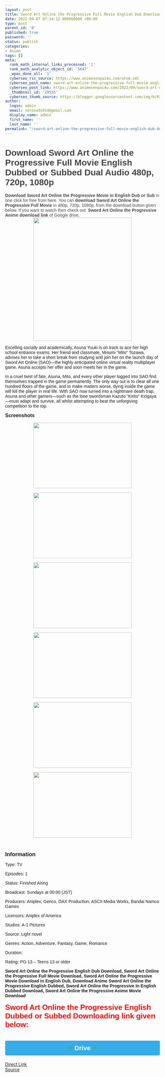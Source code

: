```yaml
---
layout: post
title: Sword Art Online the Progressive Full Movie English Dub Download
date: 2022-09-07 07:14:12.000000000 +00:00
type: post
parent_id: '0'
published: true
password: ''
status: publish
categories:
- Anime
tags: []
meta:
  rank_math_internal_links_processed: '1'
  rank_math_analytic_object_id: '5647'
  _wpas_done_all: '1'
  cyberseo_rss_source: https://www.animesenpai4u.com/atom.xml
  cyberseo_post_name: sword-art-online-the-progressive-full-movie-english-dub-download
  cyberseo_post_link: https://www.animesenpai4u.com/2022/09/sword-art-online-progressive-full-movie.html
  _thumbnail_id: '29535'
  cyberseo_thumb_source: https://blogger.googleusercontent.com/img/b/R29vZ2xl/AVvXsEhXiW81UB57c8hDRDyu3v1r-OlVvWJLh9MyV2StuVdToWYZweQ3ogdiro0j4KNDrxZAIWhiXYxlEHV8Dtl-jQQZ1ryH9h_QfscVjk67aMX2Y2zFnSFrNqp9RiQ0oIepu7qXU5KaEU2HraRosX7bSK3Lz-2C66UIzLrnWNFKe5ISQmgwjNNr9jFNHvjF/w320-h400/riiee_nime.id-20220906-0001.webp
author:
  login: admin
  email: senseads014@gmail.com
  display_name: admin
  first_name: ''
  last_name: ''
permalink: "/sword-art-online-the-progressive-full-movie-english-dub-download/"
---
```

<h1 style="text-align: left;"><span style="color: #444444; font-family: arial;">Download Sword Art Online the Progressive&nbsp;Full Movie English Dubbed or Subbed Dual Audio 480p, 720p, 1080p</span></h1>
<div><span style="font-family: arial;"><b style="background: 0px 0px rgb(255, 255, 255); border: 0px; color: #444444; outline: 0px; padding: 0px; vertical-align: baseline;">Download Sword Art Online the Progressive Movie in English Dub or Sub</b><span face="Hanuman, Ruda, sans-serif" style="background: 0px 0px white; border: 0px; color: #444444; outline: 0px; padding: 0px; vertical-align: baseline;">&nbsp;in one click for free from here. You can&nbsp;</span><b style="background: 0px 0px rgb(255, 255, 255); border: 0px; color: #444444; outline: 0px; padding: 0px; vertical-align: baseline;">download Sword Art Online the Progressive Full Movie</b><span face="Hanuman, Ruda, sans-serif" style="background: 0px 0px white; border: 0px; color: #444444; outline: 0px; padding: 0px; vertical-align: baseline;">&nbsp;in 480p, 720p, 1080p, from the download button given below. If you want to watch then check out</span><b style="background: 0px 0px rgb(255, 255, 255); border: 0px; color: #444444; outline: 0px; padding: 0px; vertical-align: baseline;">&nbsp; Sword Art Online the Progressive Anime download link</b><span face="Hanuman, Ruda, sans-serif" style="background: 0px 0px white; border: 0px; color: #444444; outline: 0px; padding: 0px; vertical-align: baseline;">&nbsp;of Google drive.</span></span></div>
<div class="separator" style="clear: both; text-align: center;"><a href="https://blogger.googleusercontent.com/img/b/R29vZ2xl/AVvXsEhXiW81UB57c8hDRDyu3v1r-OlVvWJLh9MyV2StuVdToWYZweQ3ogdiro0j4KNDrxZAIWhiXYxlEHV8Dtl-jQQZ1ryH9h_QfscVjk67aMX2Y2zFnSFrNqp9RiQ0oIepu7qXU5KaEU2HraRosX7bSK3Lz-2C66UIzLrnWNFKe5ISQmgwjNNr9jFNHvjF/s1350/riiee_nime.id-20220906-0001.webp" style="margin-left: 1em; margin-right: 1em;"><span style="font-family: arial;"><img border="0" data-original-height="1350" data-original-width="1080" height="400" src="{{ site.baseurl }}/assets/2022/09/riiee_nime.id-20220906-0001.webp" width="320" /></span></a></div>
<p><span style="font-family: arial;">Excelling socially and academically, Asuna Yuuki is on track to ace her high school entrance exams. Her friend and classmate, Misumi "Mito" Tozawa, advises her to take a short break from studying and join her on the launch day of Sword Art Online (SAO)—the highly anticipated online virtual reality multiplayer game. Asuna accepts her offer and soon meets her in the game.</span>
<p><span style="font-family: arial;">In a cruel twist of fate, Asuna, Mito, and every other player logged into SAO find themselves trapped in the game permanently. The only way out is to clear all one hundred floors of the game, and to make matters worse, dying inside the game will kill the player in real life. With SAO now turned into a nightmare death trap, Asuna and other gamers—such as the lone swordsman Kazuto "Kirito" Kirigaya—must adapt and survive, all whilst attempting to beat the unforgiving competition to the top.</span></p>
<p><span style="font-family: arial; font-size: medium;"><b>Screenshots</b></span></p>
<div class="separator" style="clear: both; text-align: center;"><a href="https://blogger.googleusercontent.com/img/b/R29vZ2xl/AVvXsEgUjLQDE5OgsmPfT_SwqLCePVbXjEbAL9XSfJqmJiKhIjwYie9Kggo9Wmc_Iuln8D7WYfY56vQLMGDPvIQ21TmSg6MjpHkg-zMnTYllqP-qNts8TDncVayL1--tkZZ5ahVNZBjI4yJNcEKXi4s6iKPbK-uA4CNXzTq8h6MHtphvTO9gZ5BF8rbrQ9wp/s1620/IMG_20220906_155350.jpg" style="margin-left: 1em; margin-right: 1em;"><img border="0" data-original-height="1080" data-original-width="1620" height="213" src="{{ site.baseurl }}/assets/2022/09/IMG_20220906_155350.jpg" width="320" /></a></div>
<p>
<div class="separator" style="clear: both; text-align: center;"><a href="https://blogger.googleusercontent.com/img/b/R29vZ2xl/AVvXsEhSbHAXK-HX7G0SryEKNxl0F4j7cxiFpr8PGNMc5P_I6QPlN4Va5HxJ0GAKJzv8IOUk44tqW5ZD7dg3EqoZNA5CDJX5nCx-o2XfIQmmpUJakS3VIXwhVE8K6Ltg0mEKDWKkoABOrLB3PRjWbnvK2QfqVEwO3MItHyX_2maIlXZM7i43noXROLuFUdhx/s1620/IMG_20220906_155358.jpg" style="margin-left: 1em; margin-right: 1em;"><img border="0" data-original-height="1080" data-original-width="1620" height="213" src="{{ site.baseurl }}/assets/2022/09/IMG_20220906_155358.jpg" width="320" /></a></div>
<p>
<div class="separator" style="clear: both; text-align: center;"><a href="https://blogger.googleusercontent.com/img/b/R29vZ2xl/AVvXsEjNrN-oy6aJEwOj49iM1m5EyMuc8OkeZMIVVZPyqAymY023kysFNoyBWXJf2K-qH6O4aaZuXjpOI1ZCXb-z_FE-bCj6P_2mWqprx4ozJuuflZS9z12JcY2Bmb3wbGps7hgo0RkCxmI6r8rKuavE4HiSro6RZp8fC5TAX2e-1AWrs2Jo_v4YoNWmIXX-/s1620/IMG_20220906_155409.jpg" style="margin-left: 1em; margin-right: 1em;"><img border="0" data-original-height="1080" data-original-width="1620" height="213" src="{{ site.baseurl }}/assets/2022/09/IMG_20220906_155409.jpg" width="320" /></a></div>
<p>
<div class="separator" style="clear: both; text-align: center;"><a href="https://blogger.googleusercontent.com/img/b/R29vZ2xl/AVvXsEjGnqMSc9aZ51z2p3X8K77n2YbSaEK-iZL3LkACZUjfSFdLtGAShGVwylJVOKXWO28GEAwpIsW-tQELZ-PbGsqIVez0iueSXz8Csd8i7hRF7UtKlARZvfK4Ke1KvjJ-ucDFYrD3ruT1C7FYlaSfAQbT_oaeEna_89H6dwhPOZ9PV5FXYvPPTtTw2GiA/s1620/IMG_20220906_155418.jpg" style="margin-left: 1em; margin-right: 1em;"><img border="0" data-original-height="1080" data-original-width="1620" height="213" src="{{ site.baseurl }}/assets/2022/09/IMG_20220906_155418.jpg" width="320" /></a></div>
<p>
<div class="separator" style="clear: both; text-align: center;"><a href="https://blogger.googleusercontent.com/img/b/R29vZ2xl/AVvXsEiU0SQxC9DF6XVu0v33xBcTq9CVyESqb38NbpivUYk1vjwwyAObpBlTPIkrB0ijiP_0THACLCafMcgBP6IU2d3Fulq_nXOfWN5Rezh6ze0Tpkqr4HneNFiqaiYjCNQJI7kYgSpCRr6d9kqE3i9AHbMxnTsjjNCRAFU6DOijWy7ywkP5U6WuoF3eOAeW/s1620/IMG_20220906_155426.jpg" style="margin-left: 1em; margin-right: 1em;"><img border="0" data-original-height="1080" data-original-width="1620" height="213" src="{{ site.baseurl }}/assets/2022/09/IMG_20220906_155426.jpg" width="320" /></a></div>
<p>
<div class="separator" style="clear: both; text-align: center;"><a href="https://blogger.googleusercontent.com/img/b/R29vZ2xl/AVvXsEi7uzPsZZ7CPNarFp-t9d4ynwBahzp4vLnuITWXF0uSN9eSQUxF-KwFw-0Vk359QWMhRwzELX8BwGtWfMHuviT-KEujz8aTOt8uwIBn-aKoDhmDKeHJz_yw8yLOEbxuFjfWKz0hpWpo5rIliY6cop6z5C7HcmAwrbwVISTFPk3sjhZN9bVjmj5zNZn-/s1620/IMG_20220906_155452.jpg" style="margin-left: 1em; margin-right: 1em;"><img border="0" data-original-height="1080" data-original-width="1620" height="213" src="{{ site.baseurl }}/assets/2022/09/IMG_20220906_155452.jpg" width="320" /></a></div>
<p><span style="font-family: arial;"><br /></span>
<p><span style="font-family: arial; font-size: large;"><b>Information</b></span></p>
<p><span style="font-family: arial;">Type: TV</span></p>
<p><span style="font-family: arial;">Episodes: 1</span></p>
<p><span style="font-family: arial;">Status: Finished Airing</span></p>
<p><span style="font-family: arial;">Broadcast: Sundays at 00:00 (JST)</span></p>
<p><span style="font-family: arial;">Producers: Aniplex, Genco, DAX Production, ASCII Media Works, Bandai Namco Games</span></p>
<p><span style="font-family: arial;">Licensors: Aniplex of America</span></p>
<p><span style="font-family: arial;">Studios: A-1 Pictures</span></p>
<p><span style="font-family: arial;">Source: Light novel</span></p>
<p><span style="font-family: arial;">Genres: Action, Adventure, Fantasy, Game, Romance</span></p>
<p><span style="font-family: arial;">Duration:&nbsp;</span></p>
<p><span style="font-family: arial;">Rating: PG-13 – Teens 13 or older</span></p>
<div style="text-align: left;"><span style="font-family: arial;"><b>Sword Art Online the Progressive English Dub Download,&nbsp;Sword Art Online the Progressive Full Movie Download,&nbsp;Sword Art Online the Progressive Movie Download in English Dub, Download Anime Sword Art Online the Progressive English Dubbed,&nbsp;Sword Art Online the Progressive In English Dubbed Download,&nbsp;Sword Art Online the Progressive Anime Movie Download&nbsp;</b></span></div>
<div style="text-align: left;"><span style="font-family: arial;"><b><br /></b></span></div>
<div style="text-align: left;"><span style="color: red; font-family: arial; font-size: x-large;"><b>Sword Art Online the Progressive&nbsp;English Dubbed or Subbed Downloading link given below:</b></span></div>
<div style="text-align: left;"><b style="background: 0px 0px rgb(255, 255, 255); border: 0px; color: #656565; font-family: Hanuman, Ruda, sans-serif; font-size: 15px; outline: 0px; padding: 0px; vertical-align: baseline;"><span style="background: 0px 0px; border: 0px; font-family: arial; outline: 0px; padding: 0px; vertical-align: baseline;"><span style="background: 0px 0px; border: 0px; color: red; outline: 0px; padding: 0px; vertical-align: baseline;" /></span></b><br />
<h3 style="background: 0px 0px; border: 0px; box-sizing: border-box; color: #2c3e50; font-family: Hanuman, Ruda, sans-serif; font-size: 21px; line-height: 1.3; margin: 0px 0px 20px; outline: 0px; padding: 0px; text-align: center; vertical-align: baseline;" />
<div style="background: 0px 0px; border: 0px; font-size: medium; font-weight: 400; outline: 0px; padding: 0px; vertical-align: baseline;"></div>
<p style="background: 0px 0px; border: 0px; outline: 0px; padding: 0px; vertical-align: baseline;">
<div style="background: 0px 0px; border: 0px; outline: 0px; padding: 0px; text-align: justify; vertical-align: baseline;">
<div class="separator" style="background: 0px 0px; border: 0px; clear: both; outline: 0px; padding: 0px; text-align: center; vertical-align: baseline;"><span style="background: 0px 0px; border: 0px; color: white; font-family: &quot;Carter One&quot;; font-size: large; letter-spacing: 0.5px; outline: 0px; padding: 0px; vertical-align: baseline;"><a href="https://allseason4u.blogspot.com/2022/09/sword-art-online-progressive.html" style="background: 0px 0px; border: 0px; clear: none; color: #4caf50; float: none; margin-left: 0px; margin-right: 0px; outline: 0px; padding: 0px; text-decoration-line: none; transition: color 0.17s ease 0s; vertical-align: baseline;" target="_blank" rel="noopener" /></span>
<p style="background: 0px 0px; border: 0px; outline: 0px; padding: 0px; vertical-align: baseline;"></p>
<div class="notif_button" style="background: 0px 0px rgb(54, 173, 233); border-radius: 4px; border: 0px; box-sizing: border-box; margin: 20px auto 0px; max-width: 1080px; outline: 0px; padding: 10px; vertical-align: baseline;">⚡<span style="background: 0px 0px; border: 0px; clear: none; color: white; margin-left: 0px; margin-right: 0px; outline: 0px; padding: 0px; transition: color 0.17s ease 0s; vertical-align: baseline;">&nbsp;Drive</span><span style="background: 0px 0px; border: 0px; color: #39b5e4; outline: 0px; padding: 0px; vertical-align: baseline;"><span style="background: 0px 0px; border: 0px; outline: 0px; padding: 0px; transition-duration: 0.17s; transition-property: color; vertical-align: baseline;">&nbsp;</span></span>⚡</div>
</div>
</div>
</div>
<div style="text-align: left;"></div>
<div style="text-align: left;"></div>
<link rel="stylesheet" href="https://cdnjs.cloudflare.com/ajax/libs/font-awesome/4.7.0/css/font-awesome.min.css" />
<div class="divbtn"> <a href="https://handymansurrender.com/fihup8buzv?key=94550f7ce39444073321dde3b8782f97" class="btn"><i class="fa fa-download"></i> Direct Link</a> <br /><a href="https://www.animesenpai4u.com/2022/09/sword-art-online-progressive-full-movie.html">Source</a> </div>
